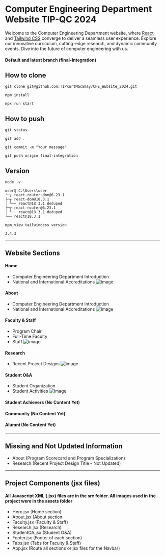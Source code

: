 # Computer Engineering Department Website TIP-QC 2024

Welcome to the Computer Engineering Department website, where  [React](https://react.dev/learn/start-a-new-react-project) and [Tailwind CSS](https://tailwindcss.com/docs/installation) converge to deliver a seamless user experience. Explore our innovative curriculum, cutting-edge research, and dynamic community events. Dive into the future of computer engineering with us.

#### Default and latest branch  (final-integration)

## How to clone

```plaintext
git clone git@github.com:TIPKurtMacamay/CPE_WEbsite_2024.git
```
```plaintext
npm install  
```
```plaintext
npx run start
```
## How to push

```plaintext
git status   
```

```plaintext
git add .  
```

```plaintext
git commit -m "Your message" 
```

```plaintext
git push origin final-integration 
```
## Version

```plaintext
node -v
```

```plaintext
user@ C:\Users\user
└─┬ react-router-dom@6.23.1
├─┬ react-dom@18.3.1
│ └── react@18.3.1 deduped
├─┬ react-router@6.23.1
│ └── react@18.3.1 deduped
└── react@18.3.1
```

```plaintext
npm view tailwindcss version
```

```plaintext
3.4.3
```
---

## Website Sections



#### Home 
- Computer Engineering Department Introduction
- National and International Accreditations
![image](https://github.com/TIPKurtMacamay/CPE_WEbsite_2024/assets/133735418/39c73169-0f4d-40f6-8662-e757ef245c19)

#### About
- Computer Engineering Department Introduction
- National and International Accreditations
![image](https://github.com/TIPKurtMacamay/CPE_WEbsite_2024/assets/133735418/addab80c-492e-4702-886a-ac5fe5da0b67)

#### Faculty & Staff
- Program Chair
- Full-Time Faculty
- Staff
![image](https://github.com/TIPKurtMacamay/CPE_WEbsite_2024/assets/133735418/60bc5612-731f-4df1-8de8-d8f38da8976e)

#### Research
- Recent Project Designs
![image](https://github.com/TIPKurtMacamay/CPE_WEbsite_2024/assets/133735418/af81f3ec-cef2-49cf-befa-3212dd5a728f)

#### Student O&A
- Student Organization
- Student Activities
![image](https://github.com/TIPKurtMacamay/CPE_WEbsite_2024/assets/133735418/e1a6f464-025f-49fa-9246-7121a0f01365)

#### Student Achievers (No Content Yet)

#### Community (No Content Yet)

#### Alumni (No Content Yet)

---
## Missing and Not Updated Information
- About (Program Scorecard and Program Specialization)
- Research (Recent Project Design Title - Not Updated)

---
## Project Components (jsx files)

#### All Javascript XML (.jsx) files are in the src folder. All images used in the project were in the assets folder 
- Hero.jsx (Home section)
- About.jsx (About section
- Faculty.jsx (Faculty & Staff)
- Research.jsx (Research)
- StudentOA.jsx (Student O&A)
- Footer.jsx (Footer of each section)
- Tabs.jsx (Tabs for Faculty & Staff)
- App.jsx (Route all sections or jsx files for the Navbar)



